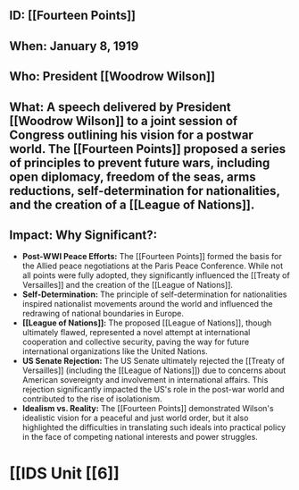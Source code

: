 ## ID: [[Fourteen Points]]

## When: January 8, 1919

## Who: President [[Woodrow Wilson]]

## What:  A speech delivered by President [[Woodrow Wilson]] to a joint session of Congress outlining his vision for a postwar world.  The [[Fourteen Points]] proposed a series of principles to prevent future wars, including open diplomacy, freedom of the seas, arms reductions, self-determination for nationalities, and the creation of a [[League of Nations]].

## Impact: Why Significant?:
* **Post-WWI Peace Efforts:**  The [[Fourteen Points]] formed the basis for the Allied peace negotiations at the Paris Peace Conference. While not all points were fully adopted, they significantly influenced the [[Treaty of Versailles]] and the creation of the [[League of Nations]].
* **Self-Determination:** The principle of self-determination for nationalities inspired nationalist movements around the world and influenced the redrawing of national boundaries in Europe.
* **[[League of Nations]]:** The proposed [[League of Nations]], though ultimately flawed, represented a novel attempt at international cooperation and collective security, paving the way for future international organizations like the United Nations.
* **US Senate Rejection:**  The US Senate ultimately rejected the [[Treaty of Versailles]] (including the [[League of Nations]]) due to concerns about American sovereignty and involvement in international affairs. This rejection significantly impacted the US's role in the post-war world and contributed to the rise of isolationism.
* **Idealism vs. Reality:** The [[Fourteen Points]] demonstrated Wilson's idealistic vision for a peaceful and just world order, but it also highlighted the difficulties in translating such ideals into practical policy in the face of competing national interests and power struggles.

# [[IDS Unit [[6]]